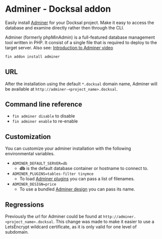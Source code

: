 # Adminer - Docksal addon

Easily install [Adminer](https://www.adminer.org/) for your Docksal project. Make it easy to access the database and examine directly rather then through the CLI.

Adminer (formerly phpMinAdmin) is a full-featured database management tool written in PHP. It consist of a single file that is required to deploy to the target server. Also see: [Introduction to Adminer video](https://www.youtube.com/watch?v=KutqUc1vJUY)

```bash
fin addon install adminer
```

## URL

After the installation using the default `*.docksal` domain name, Adminer will be available at `http://adminer-<project_name>.docksal`.

## Command line reference

- `fin adminer disable` to disable
- `fin adminer enable` to re-enable

## Customization

You can customize your adminer installation with the following environmental variables.

* `ADMINER_DEFAULT_SERVER=db`
  * **db** is the default database container or hostname to connect to.
* `ADMINER_PLUGINS=tables-filter tinymce`
  * To load [Adminer plugins](https://github.com/vrana/adminer/tree/master/plugins) you can pass a list of filenames. 
* `ADMINER_DESIGN=price`
  * To use a bundled [Adminer design](https://github.com/vrana/adminer/tree/master/designs) you can pass its name. 

## Regressions
 Previously the url for Adminer could be found at `http://adminer.<project_name>.docksal`. This change was made to make it easier to use a LetsEncrypt wildcard certificate, as it is only valid for one level of subdomain.
